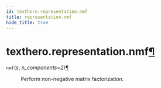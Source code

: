 ```yaml
---
id: texthero.representation.nmf
title: representation.nmf
hide_title: true
---
```


<div>
<div class="section" id="texthero-representation-nmf">
<h1>texthero.representation.nmf<a class="headerlink" href="#texthero-representation-nmf" title="Permalink to this headline">¶</a></h1>
<dl class="py function">
<dt id="texthero.representation.nmf">
<code class="sig-name descname">nmf</code><span class="sig-paren">(</span><em class="sig-param"><span class="n">s</span></em>, <em class="sig-param"><span class="n">n_components</span><span class="o">=</span><span class="default_value">2</span></em><span class="sig-paren">)</span><a class="headerlink" href="#texthero.representation.nmf" title="Permalink to this definition">¶</a></dt>
<dd><p>Perform non-negative matrix factorization.</p>
</dd></dl>
</div>
</div>